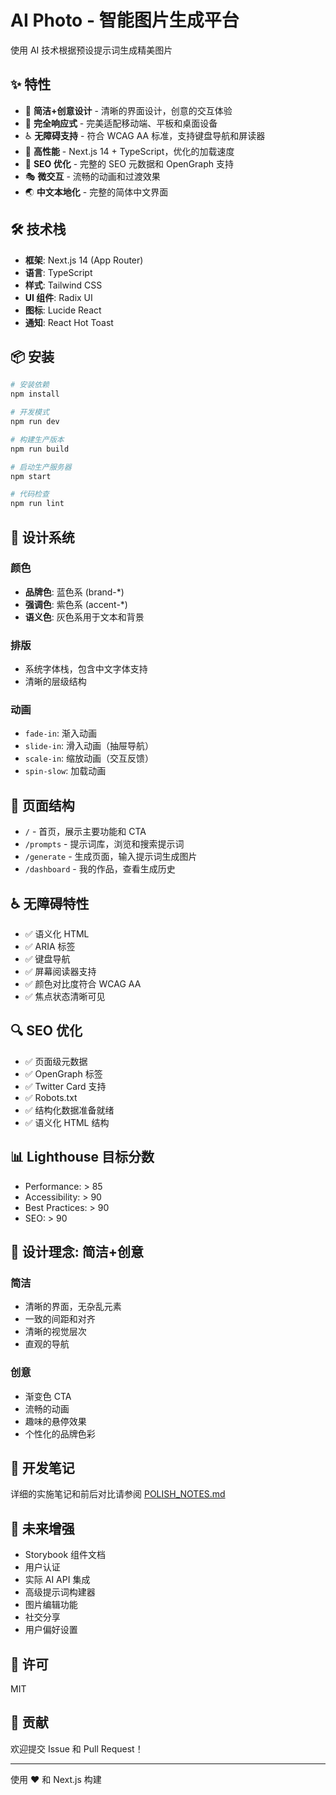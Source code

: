 # AI Photo - 智能图片生成平台

使用 AI 技术根据预设提示词生成精美图片

## ✨ 特性

- 🎨 **简洁+创意设计** - 清晰的界面设计，创意的交互体验
- 📱 **完全响应式** - 完美适配移动端、平板和桌面设备
- ♿ **无障碍支持** - 符合 WCAG AA 标准，支持键盘导航和屏读器
- 🚀 **高性能** - Next.js 14 + TypeScript，优化的加载速度
- 🎯 **SEO 优化** - 完整的 SEO 元数据和 OpenGraph 支持
- 🎭 **微交互** - 流畅的动画和过渡效果
- 🌏 **中文本地化** - 完整的简体中文界面

## 🛠️ 技术栈

- **框架**: Next.js 14 (App Router)
- **语言**: TypeScript
- **样式**: Tailwind CSS
- **UI 组件**: Radix UI
- **图标**: Lucide React
- **通知**: React Hot Toast

## 📦 安装

```bash
# 安装依赖
npm install

# 开发模式
npm run dev

# 构建生产版本
npm run build

# 启动生产服务器
npm start

# 代码检查
npm run lint
```

## 🎨 设计系统

### 颜色
- **品牌色**: 蓝色系 (brand-*)
- **强调色**: 紫色系 (accent-*)
- **语义色**: 灰色系用于文本和背景

### 排版
- 系统字体栈，包含中文字体支持
- 清晰的层级结构

### 动画
- `fade-in`: 渐入动画
- `slide-in`: 滑入动画（抽屉导航）
- `scale-in`: 缩放动画（交互反馈）
- `spin-slow`: 加载动画

## 📱 页面结构

- `/` - 首页，展示主要功能和 CTA
- `/prompts` - 提示词库，浏览和搜索提示词
- `/generate` - 生成页面，输入提示词生成图片
- `/dashboard` - 我的作品，查看生成历史

## ♿ 无障碍特性

- ✅ 语义化 HTML
- ✅ ARIA 标签
- ✅ 键盘导航
- ✅ 屏幕阅读器支持
- ✅ 颜色对比度符合 WCAG AA
- ✅ 焦点状态清晰可见

## 🔍 SEO 优化

- ✅ 页面级元数据
- ✅ OpenGraph 标签
- ✅ Twitter Card 支持
- ✅ Robots.txt
- ✅ 结构化数据准备就绪
- ✅ 语义化 HTML 结构

## 📊 Lighthouse 目标分数

- Performance: > 85
- Accessibility: > 90
- Best Practices: > 90
- SEO: > 90

## 🎯 设计理念: 简洁+创意

### 简洁
- 清晰的界面，无杂乱元素
- 一致的间距和对齐
- 清晰的视觉层次
- 直观的导航

### 创意
- 渐变色 CTA
- 流畅的动画
- 趣味的悬停效果
- 个性化的品牌色彩

## 📝 开发笔记

详细的实施笔记和前后对比请参阅 [POLISH_NOTES.md](./POLISH_NOTES.md)

## 🚀 未来增强

- Storybook 组件文档
- 用户认证
- 实际 AI API 集成
- 高级提示词构建器
- 图片编辑功能
- 社交分享
- 用户偏好设置

## 📄 许可

MIT

## 👥 贡献

欢迎提交 Issue 和 Pull Request！

---

使用 ❤️ 和 Next.js 构建
